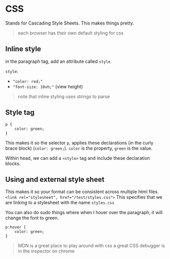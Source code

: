 # CSS
Stands for Cascading Style Sheets. This makes things pretty. 
> each browser has their own default styling for css

## Inline style
in the paragraph tag, add an attribute called `style`

`style`:
- `"color: red;"`
- `"font-size: 10vh;"` (view height)
> note that inline styling uses strings to parse

## Style tag
```
p {
    color: green;
}
```
This makes it so the selector `p`, applies these declarations (in the curly brace block) (`color: green;`). `color` is the property, `green` is the value.

Within head, we can add a `<style>` tag and include these declaration blocks.

## Using and external style sheet
This makes it so your format can be consistent across multiple html files.
```<link rel="stylesheet", href="/test/styles.css">```
This specifies that we are linking to a stylesheet with the name `styles.css`

You can also do sudo things where when I hover over the paragraph, it will change the font to green.
```
p:hover {
    color: green;
}
```

> MDN is a great place to play around with css
> a great CSS debugger is in the inspector on chrome